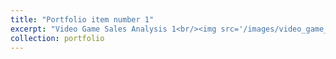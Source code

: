 ```yaml
---
title: "Portfolio item number 1"
excerpt: "Video Game Sales Analysis 1<br/><img src='/images/video_game_sales_poster.png'>"
collection: portfolio
---
```

